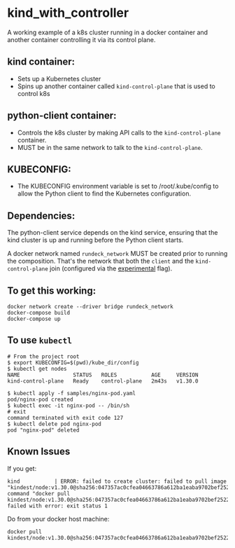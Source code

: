# kind_with_controller

A working example of a k8s cluster running in a docker container and another container controlling it via its control plane.

## kind container:
- Sets up a Kubernetes cluster
- Spins up another container called `kind-control-plane` that is used to control k8s


## python-client container:
- Controls the k8s cluster by making API calls to the `kind-control-plane` container.
- MUST be in the same network to talk to the `kind-control-plane`.


## KUBECONFIG:
- The KUBECONFIG environment variable is set to /root/.kube/config to allow the Python client to find the Kubernetes configuration.


## Dependencies:
The python-client service depends on the kind service, ensuring that the kind cluster is up and running before the Python client starts.

A docker network named `rundeck_network` MUST be created prior to running the composition. That's the network that both the `client` and the `kind-control-plane` join (configured via the [experimental](https://github.com/kubernetes-sigs/kind/pull/1538) flag).


## To get this working:

```
docker network create --driver bridge rundeck_network
docker-compose build
docker-compose up
```

## To use `kubectl`
```
# From the project root
$ export KUBECONFIG=$(pwd)/kube_dir/config
$ kubectl get nodes
NAME                 STATUS   ROLES           AGE     VERSION
kind-control-plane   Ready    control-plane   2m43s   v1.30.0
```

```
$ kubectl apply -f samples/nginx-pod.yaml
pod/nginx-pod created
$ kubectl exec -it nginx-pod -- /bin/sh
# exit
command terminated with exit code 127
$ kubectl delete pod nginx-pod
pod "nginx-pod" deleted
```

## Known Issues

If you get:
```
kind           | ERROR: failed to create cluster: failed to pull image "kindest/node:v1.30.0@sha256:047357ac0cfea04663786a612ba1eaba9702bef25227a794b52890dd8bcd692e": command "docker pull kindest/node:v1.30.0@sha256:047357ac0cfea04663786a612ba1eaba9702bef25227a794b52890dd8bcd692e" failed with error: exit status 1
```

Do from your docker host machine:
```
docker pull kindest/node:v1.30.0@sha256:047357ac0cfea04663786a612ba1eaba9702bef25227a794b52890dd8bcd692e
```